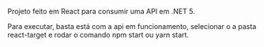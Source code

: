 Projeto feito em React para consumir uma API em .NET 5.

Para executar, basta está com a api em funcionamento, selecionar o a pasta react-target e rodar o comando npm start ou yarn start. 
